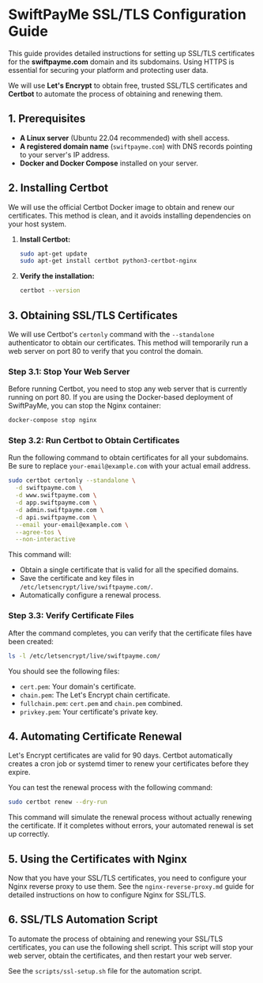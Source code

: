 # SwiftPayMe SSL/TLS Configuration Guide

This guide provides detailed instructions for setting up SSL/TLS certificates for the **swiftpayme.com** domain and its subdomains. Using HTTPS is essential for securing your platform and protecting user data.

We will use **Let's Encrypt** to obtain free, trusted SSL/TLS certificates and **Certbot** to automate the process of obtaining and renewing them.

## 1. Prerequisites

-   **A Linux server** (Ubuntu 22.04 recommended) with shell access.
-   **A registered domain name** (`swiftpayme.com`) with DNS records pointing to your server's IP address.
-   **Docker and Docker Compose** installed on your server.

## 2. Installing Certbot

We will use the official Certbot Docker image to obtain and renew our certificates. This method is clean, and it avoids installing dependencies on your host system.

1.  **Install Certbot:**

    ```bash
    sudo apt-get update
    sudo apt-get install certbot python3-certbot-nginx
    ```

2.  **Verify the installation:**

    ```bash
    certbot --version
    ```

## 3. Obtaining SSL/TLS Certificates

We will use Certbot's `certonly` command with the `--standalone` authenticator to obtain our certificates. This method will temporarily run a web server on port 80 to verify that you control the domain.

### Step 3.1: Stop Your Web Server

Before running Certbot, you need to stop any web server that is currently running on port 80. If you are using the Docker-based deployment of SwiftPayMe, you can stop the Nginx container:

```bash
docker-compose stop nginx
```

### Step 3.2: Run Certbot to Obtain Certificates

Run the following command to obtain certificates for all your subdomains. Be sure to replace `your-email@example.com` with your actual email address.

```bash
sudo certbot certonly --standalone \
  -d swiftpayme.com \
  -d www.swiftpayme.com \
  -d app.swiftpayme.com \
  -d admin.swiftpayme.com \
  -d api.swiftpayme.com \
  --email your-email@example.com \
  --agree-tos \
  --non-interactive
```

This command will:

-   Obtain a single certificate that is valid for all the specified domains.
-   Save the certificate and key files in `/etc/letsencrypt/live/swiftpayme.com/`.
-   Automatically configure a renewal process.

### Step 3.3: Verify Certificate Files

After the command completes, you can verify that the certificate files have been created:

```bash
ls -l /etc/letsencrypt/live/swiftpayme.com/
```

You should see the following files:

-   `cert.pem`: Your domain's certificate.
-   `chain.pem`: The Let's Encrypt chain certificate.
-   `fullchain.pem`: `cert.pem` and `chain.pem` combined.
-   `privkey.pem`: Your certificate's private key.

## 4. Automating Certificate Renewal

Let's Encrypt certificates are valid for 90 days. Certbot automatically creates a cron job or systemd timer to renew your certificates before they expire.

You can test the renewal process with the following command:

```bash
sudo certbot renew --dry-run
```

This command will simulate the renewal process without actually renewing the certificate. If it completes without errors, your automated renewal is set up correctly.

## 5. Using the Certificates with Nginx

Now that you have your SSL/TLS certificates, you need to configure your Nginx reverse proxy to use them. See the `nginx-reverse-proxy.md` guide for detailed instructions on how to configure Nginx for SSL/TLS.

## 6. SSL/TLS Automation Script

To automate the process of obtaining and renewing your SSL/TLS certificates, you can use the following shell script. This script will stop your web server, obtain the certificates, and then restart your web server.

See the `scripts/ssl-setup.sh` file for the automation script.

